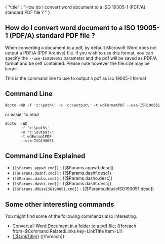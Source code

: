 {
    "title" : "How do I convert word document to a ISO 19005-1 (PDF/A) standard PDF file ? " 
}

How do I convert word document to a ISO 19005-1 (PDF/A) standard PDF file ?      
-

When converting a document to a pdf, by default Microsoft Word does not output a PDF/A (PDF Archive) file.  If you wish to use this format, you can specify the `--use-ISO190051` parameter and the pdf will be saved as PDF/A format and be self contained.  Please note however the file size may be larger.  

  

This is the command line to use to output a pdf as iso 19005-1 format 



Command Line 
-

 ````
 docto -WD -f 'c:\path\' -o 'c:\output\' -t wdFormatPDF --use-ISO190051
 ````
 or easier to read
 ````
 docto  -WD 
        -f 'c:\path\' 
        -o 'c:\output\' 
        -t wdFormatPDF 
        --use-ISO190051
 ````

Command Line Explained 
-

 - `{[$Params.appwd.cmd]}` :  {[$Params.appwd.desc]}
 - `{[$Params.dashf.cmd]}` :  {[$Params.dashf.desc]} 
 - `{[$Params.dasho.cmd]}` :  {[$Params.dasho.desc]}
 - `{[$Params.dasht.cmd]}` :  {[$Params.dasht.desc]}
 - `{[$Params.dduseISO190051.cmd]}` :  {[$Params.dduseISO190051.desc]}




Some other interesting commands
-

You might find some of the following commands also interesting.

- [Convert all Word Document in a folder to a pdf file](ConvertDirDocToFilepdf.md);
{[foreach from=$Command.RelatedLinks key=LinkTitle item=L]}
 - [{[$LinkTitle]}]({[$L]})
{[/foreach]}    

